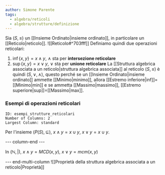 ```yaml
---
author: Simone Parente
tags:
  - algebra/reticoli
  - algebra/strutture/definizione
---
```


Sia $(S, \leq)$ un [[Insieme Ordinato|insieme ordinato]], in particolare un [[Reticolo|reticolo]].
![[Reticolo#^703fff]]
Definiamo quindi due operazioni reticolari:
1. $\inf\{x,y\} = x \land y$, $\land$ sta per **intersezione reticolare**
2. $\sup\{x,y\} = x \lor y$, $\lor$ sta per **unione reticolare**
La [[Struttura algebrica associata a un reticolo|struttura algebrica associata]] al reticolo $(S,\leq)$ è quindi $(S, \lor, \land)$, questo perché se un [[Insieme Ordinato|insieme ordinato]] ammette [[Minimo|minimo]], allora [[Estremo inferiore|inf]]=[[Minimo|min]] e se ammetta [[Massimo|massimo]], [[Estremo superiore|sup]]=[[Massimo|max]].

### Esempi di operazioni reticolari

```start-multi-column
ID: esempi_strutture_reticolari
Number of Columns: 2
Largest Column: standard
```

Per l'insieme $(P(S), \subseteq)$, 
$x \land y = x \cup y$,
$x \lor y =x \cup y$.

--- column-end ---

In $(\mathbb{N}, |)$,
$x \land y = MCD(x,y)$,
$x \lor y = mcm(x,y)$

--- end-multi-column
![[Proprietà della struttura algebrica associata a un reticolo|Proprietà]]